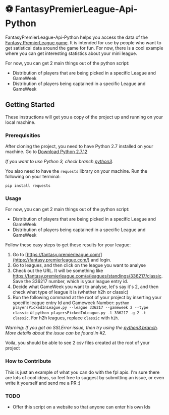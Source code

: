 # ⚽ FantasyPremierLeague-Api-Python

FantasyPremierLeague-Api-Python helps you access the data of the [Fantasy PremierLeague game](https://fantasy.premierleague.com/). It is intended for use by people who want to get satistical data around the game for fun. For now, there is a cool example where you can get interesting statistics about your mini league.

For now, you can get 2 main things out of the python script:

* Distribution of players that are being picked in a specific League and GameWeek
* Distribution of players being captained in a specific League and GameWeek

## Getting Started

These instructions will get you a copy of the project up and running on your local machine.

### Prerequisities

After cloning the project, you need to have Python 2.7 installed on your machine. Go to [Download Python 2.7.12](https://www.python.org/downloads/)

_If you want to use Python 3, check branch [python3](https://github.com/spinach/FantasyPremierLeague-Api.py/tree/python3)._

You also need to have the `requests` library on your machine. Run the following on your terminal:

```
pip install requests
```

### Usage

For now, you can get 2 main things out of the python script:

* Distribution of players that are being picked in a specific League and GameWeek
* Distribution of players being captained in a specific League and GameWeek

Follow these easy steps to get these results for your league:

1. Go to [https://fantasy.premierleague.com/](https://fantasy.premierleague.com/) and login.
2. Go to leagues, and then click on the league you want to analyse
3. Check out the URL. It will be something like https://fantasy.premierleague.com/a/leagues/standings/336217/classic. Save the 336217 number, which is your league entry id.
4. Decide what GameWeek you want to analyse, let's say it's 2, and then check what type of league it is (whether h2h or classic)
5. Run the following command at the root of your project by inserting your specific league entry Id and Gameweek Number: `python playersPickedInLeague.py --league 336217 --gameweek 2 --type classic` or `python playersPickedInLeague.py -l 336217 -g 2 -t classic`. For h2h leagues, replace `classic` with `h2h`.

_Warning: If you get an SSLError issue, then try using the [python3 branch](https://github.com/spinach/FantasyPremierLeague-Api.py/tree/python3). More details about the issue can be found in #2._

Voila, you should be able to see 2 csv files created at the root of your project

### How to Contribute
This is just an example of what you can do with the fpl apis. I'm sure there are lots of cool ideas, so feel free to suggest by submitting an issue, or even write it yourself and send me a PR :)

### TODO

- Offer this script on a website so that anyone can enter his own Ids
